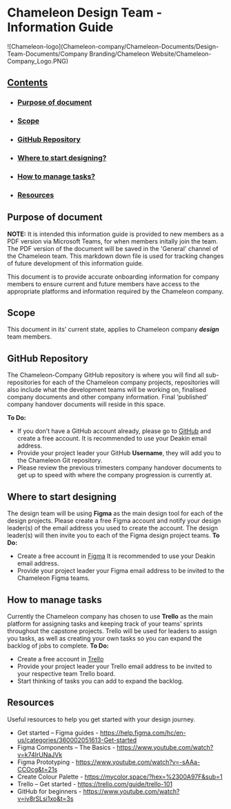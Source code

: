 # Chameleon Design Team - Information Guide  
![Chameleon-logo](Chameleon-company/Chameleon-Documents/Design-Team-Documents/Company Branding/Chameleon Website/Chameleon-Company_Logo.PNG)

## [Contents](#contents)
- ### [Purpose of document](#purpose-of-document)
- ### [Scope](#scope)
- ### [GitHub Repository](#gitHub-repository)
- ### [Where to start designing?](#where-to-start-designing)
- ### [How to manage tasks?](#how-to-manage-tasks)  
- ### [Resources](#resources)

## Purpose of document
**NOTE:** It is intended this information guide is provided to new members as a PDF version via Microsoft Teams, for when members initally join the team. The PDF version of the document will be saved in the 'General' channel of the Chameleon team. This markdown down file is used for tracking changes of future development of this information guide.  

This document is to provide accurate onboarding information for company members to ensure current and future members have access to the appropriate platforms and information required by the Chameleon company. 


## Scope
This document in its’ current state, applies to Chameleon company ***design*** team members.


## GitHub Repository
The Chameleon-Company GitHub repository is where you will find all sub-repositories for each of the Chameleon company projects, repositories will also include what the development teams will be working on, finalised company documents and other company information. Final ‘published’ company handover documents will reside in this space. 

**To Do:**
- If you don’t have a GitHub account already, please go to [GitHub](https://github.com)  and create a free account. It is recommended to use your Deakin email address.
- Provide your project leader your GitHub **Username**, they will add you to the Chameleon Git repository.
- Please review the previous trimesters company handover documents to get up to speed with where the company progression is currently at.  


## Where to start designing
The design team will be using **Figma** as the main design tool for each of the design projects. Please create a free Figma account and notify your design leader(s) of the email address you used to create the account. The design leader(s) will then invite you to each of the Figma design project teams.
**To Do:**
- Create a free account in [Figma](https://www.figma.com/)
  It is recommended to use your Deakin email address.
- Provide your project leader your Figma email address to be invited to the Chameleon Figma teams.

  
## How to manage tasks
Currently the Chameleon company has chosen to use **Trello** as the main platform for assigning tasks and keeping track of your teams’ sprints throughout the capstone projects.
Trello will be used for leaders to assign you tasks, as well as creating your own tasks so you can expand the backlog of jobs to complete.
**To Do:**
- Create a free account in [Trello](https://trello.com)
- Provide your project leader your Trello email address to be invited to your respective team Trello board.
- Start thinking of tasks you can add to expand the backlog.

## Resources
Useful resources to help you get started with your design journey.
- Get started – Figma guides - https://help.figma.com/hc/en-us/categories/360002051613-Get-started
- Figma Components – The Basics - https://www.youtube.com/watch?v=k74IrUNaJVk
- Figma Prototyping - https://www.youtube.com/watch?v=-sAAa-CCOcg&t=21s
- Create Colour Palette - https://mycolor.space/?hex=%2300A97F&sub=1
- Trello – Get started - https://trello.com/guide/trello-101
- GitHub for beginners - https://www.youtube.com/watch?v=iv8rSLsi1xo&t=3s
